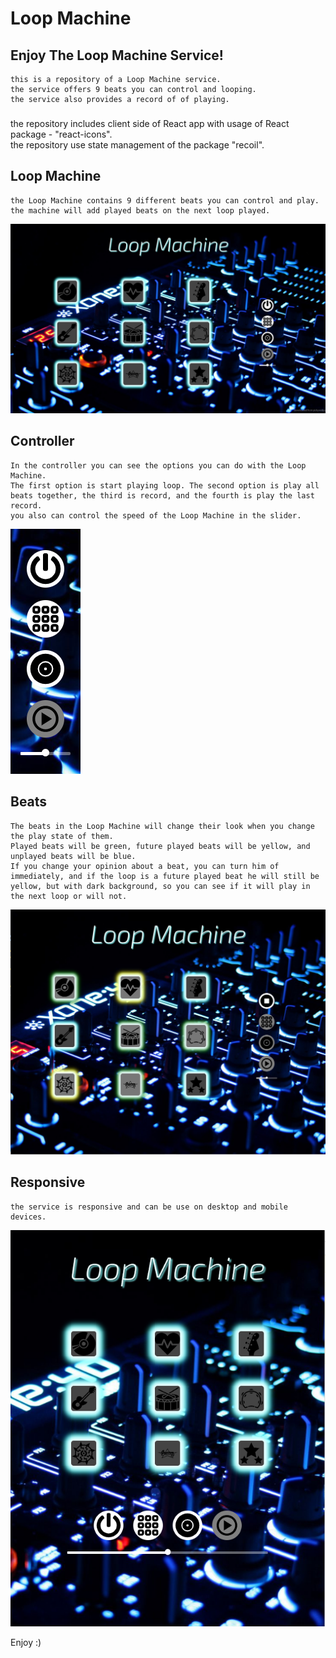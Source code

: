 # Loop Machine
## Enjoy The Loop Machine Service!
    this is a repository of a Loop Machine service.
    the service offers 9 beats you can control and looping.
    the service also provides a record of of playing.
###
the repository includes client side of React app with usage of React package - "react-icons".  
the repository use state management of the package "recoil".

## Loop Machine
    the Loop Machine contains 9 different beats you can control and play. the machine will add played beats on the next loop played.
![Loop Machine](./images/loop-machine.png "Loop Machine")
## Controller
    In the controller you can see the options you can do with the Loop Machine.  
    The first option is start playing loop. The second option is play all beats together, the third is record, and the fourth is play the last record.  
    you also can control the speed of the Loop Machine in the slider.
![Controller](./images/controller.png "Controller")
## Beats
    The beats in the Loop Machine will change their look when you change the play state of them.
    Played beats will be green, future played beats will be yellow, and unplayed beats will be blue.
    If you change your opinion about a beat, you can turn him of immediately, and if the loop is a future played beat he will still be yellow, but with dark background, so you can see if it will play in the next loop or will not.
![Beats](./images/beats.png "Beats")
## Responsive
    the service is responsive and can be use on desktop and mobile devices.
![Responsive](./images/responsive.png "Responsive")

Enjoy :)
